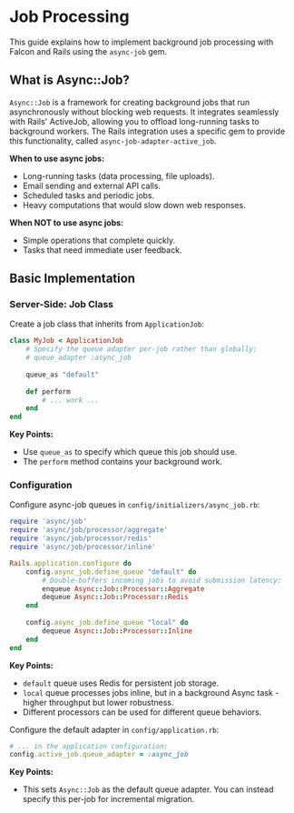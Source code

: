 # Job Processing

This guide explains how to implement background job processing with Falcon and Rails using the `async-job` gem.

## What is Async::Job?

`Async::Job` is a framework for creating background jobs that run asynchronously without blocking web requests. It integrates seamlessly with Rails' ActiveJob, allowing you to offload long-running tasks to background workers. The Rails integration uses a specific gem to provide this functionality, called `async-job-adapter-active_job`.

**When to use async jobs:**
- Long-running tasks (data processing, file uploads).
- Email sending and external API calls.
- Scheduled tasks and periodic jobs.
- Heavy computations that would slow down web responses.

**When NOT to use async jobs:**
- Simple operations that complete quickly.
- Tasks that need immediate user feedback.

## Basic Implementation

### Server-Side: Job Class

Create a job class that inherits from `ApplicationJob`:

```ruby
class MyJob < ApplicationJob
	# Specify the queue adapter per-job rather than globally:
	# queue_adapter :async_job
	
	queue_as "default"
	
	def perform
		# ... work ...
	end
end
```

**Key Points:**
- Use `queue_as` to specify which queue this job should use.
- The `perform` method contains your background work.

### Configuration

Configure async-job queues in `config/initializers/async_job.rb`:

```ruby
require 'async/job'
require 'async/job/processor/aggregate'
require 'async/job/processor/redis'
require 'async/job/processor/inline'

Rails.application.configure do
	config.async_job.define_queue "default" do
		# Double-buffers incoming jobs to avoid submission latency:
		enqueue Async::Job::Processor::Aggregate
		dequeue Async::Job::Processor::Redis
	end
	
	config.async_job.define_queue "local" do
		dequeue Async::Job::Processor::Inline
	end
end
```

**Key Points:**
- `default` queue uses Redis for persistent job storage.
- `local` queue processes jobs inline, but in a background Async task - higher throughput but lower robustness.
- Different processors can be used for different queue behaviors.

Configure the default adapter in `config/application.rb`:

```ruby
# ... in the application configuration:
config.active_job.queue_adapter = :async_job
```

**Key Points:**
- This sets `Async::Job` as the default queue adapter. You can instead specify this per-job for incremental migration.
